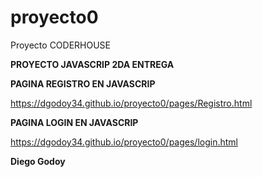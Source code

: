 # proyecto0 #

Proyecto CODERHOUSE

**PROYECTO JAVASCRIP
   2DA ENTREGA**
   
**PAGINA REGISTRO EN JAVASCRIP**

https://dgodoy34.github.io/proyecto0/pages/Registro.html

**PAGINA LOGIN EN JAVASCRIP**

https://dgodoy34.github.io/proyecto0/pages/login.html

**Diego Godoy**
